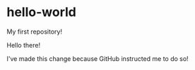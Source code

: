 # hello-world
My first repository!

Hello there!

I've made this change because GitHub instructed me to do so!
